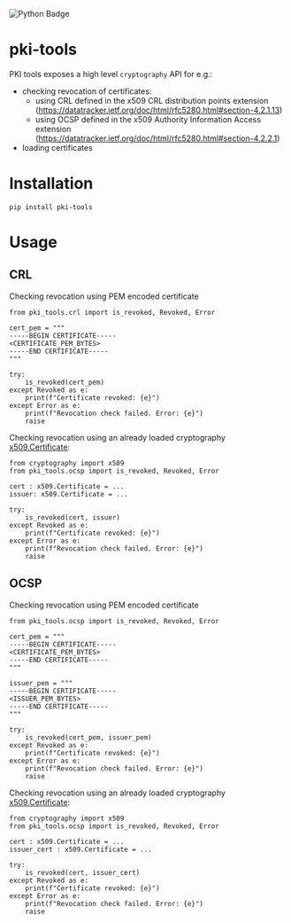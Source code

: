 ![Python Badge](https://img.shields.io/badge/python-3.7%2B-blue.svg?style=for-the-badge&logo=python)

# pki-tools

PKI tools exposes a high level `cryptography` API for e.g.:

* checking revocation of certificates:
  * using CRL defined in the x509 CRL
    distribution points extension 
    (https://datatracker.ietf.org/doc/html/rfc5280.html#section-4.2.1.13)
  * using OCSP defined in the x509 Authority Information Access extension
    (https://datatracker.ietf.org/doc/html/rfc5280.html#section-4.2.2.1)
* loading certificates

# Installation

`pip install pki-tools`

# Usage

## CRL

Checking revocation using PEM encoded certificate
```python3
from pki_tools.crl import is_revoked, Revoked, Error

cert_pem = """
-----BEGIN CERTIFICATE-----
<CERTIFICATE_PEM_BYTES>
-----END CERTIFICATE-----
"""

try:
    is_revoked(cert_pem)
except Revoked as e:
    print(f"Certificate revoked: {e}")
except Error as e:
    print(f"Revocation check failed. Error: {e}")
    raise
```

Checking revocation using an already loaded cryptography [x509.Certificate](https://cryptography.io/en/latest/x509/reference/#cryptography.x509.Certificate):

```python3
from cryptography import x509
from pki_tools.ocsp import is_revoked, Revoked, Error

cert : x509.Certificate = ...
issuer: x509.Certificate = ...

try:
    is_revoked(cert, issuer)
except Revoked as e:
    print(f"Certificate revoked: {e}")
except Error as e:
    print(f"Revocation check failed. Error: {e}")
    raise
```

## OCSP

Checking revocation using PEM encoded certificate
```python3
from pki_tools.ocsp import is_revoked, Revoked, Error

cert_pem = """
-----BEGIN CERTIFICATE-----
<CERTIFICATE_PEM_BYTES>
-----END CERTIFICATE-----
"""

issuer_pem = """
-----BEGIN CERTIFICATE-----
<ISSUER_PEM_BYTES>
-----END CERTIFICATE-----
"""

try:
    is_revoked(cert_pem, issuer_pem)
except Revoked as e:
    print(f"Certificate revoked: {e}")
except Error as e:
    print(f"Revocation check failed. Error: {e}")
    raise
```

Checking revocation using an already loaded cryptography [x509.Certificate](https://cryptography.io/en/latest/x509/reference/#cryptography.x509.Certificate):

```python3
from cryptography import x509
from pki_tools.ocsp import is_revoked, Revoked, Error

cert : x509.Certificate = ...
issuer_cert : x509.Certificate = ...

try:
    is_revoked(cert, issuer_cert)
except Revoked as e:
    print(f"Certificate revoked: {e}")
except Error as e:
    print(f"Revocation check failed. Error: {e}")
    raise
```